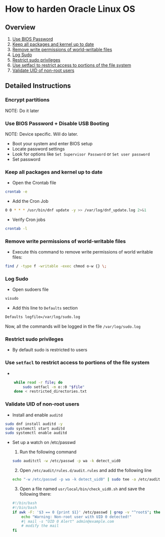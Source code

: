 # How to harden Oracle Linux OS

## Overview

1. [Use BIOS Password](#bios-passwd)
2. [Keep all packages and kernel up to date](#update)
3. [Remove write permissions of world-writable files](#world)
4. [Log Sudo](#sudo)
5. [Restrict sudo privileges](#restrict)
6. [Use setfacl to restrict access to portions of the file system](#setfacl)
7. [Validate UID of non-root users](#validate)

## Detailed Instructions

### Encrypt partitions

NOTE: Do it later

<a name="bios-passwd"/>

### Use BIOS Password + Disable USB Booting

NOTE: Device specific. Will do later.

- Boot your system and enter BIOS setup
- Locate password settings
- Look for options like `Set Supervisor Password` or `Set user password`
- Set password

<a name="update"/>

### Keep all packages and kernel up to date

- Open the Crontab file

```bash
crontab -e
```

- Add the Cron Job

```bash
0 0 * * * /usr/bin/dnf update -y >> /var/log/dnf_update.log 2>&1

```

- Verify Cron jobs

```bash
crontab -l
```

<a name = "world" />

### Remove write permissions of world-writable files

- Execute this command to remove write permissions of world writable files:

```bash
find / -type f -writable -exec chmod o-w {} \;
```

<a name = "sudo" />

### Log Sudo

- Open sudoers file

```bash
visudo
```

- Add this line to `Defaults` section

```bash
Defaults logfile=/var/log/sudo.log
```

Now, all the commands will be logged in the file `/var/log/sudo.log`

<a name = "restrict"/>

### Restrict sudo privileges

- By default sudo is restricted to users

<a name="setfacl"/>

### Use `setfacl` to restrict access to portions of the file system

- <put the file>

```bash
    while read -r file; do
        sudo setfacl -m o::0 "$file"
    done < restricted_directories.txt
```

<a name="validate"/>

### Validate UID of non-root users

- Install and enable `auditd`

```bash
sudo dnf install auditd -y
sudo systemctl start auditd
sudo systemctl enable auditd
```

- Set up a watch on /etc/passwd

  1. Run the following command

  ```bash
  sudo auditctl -w /etc/passwd -p wa -k detect_uid0
  ```

  2. Open `/etc/audit/rules.d/audit.rules` and add the following line

  ```bash
  echo "-w /etc/passwd -p wa -k detect_uid0" | sudo tee -a /etc/audit/rules.d/audit.rules
  ```

  3. Open a file named `usr/local/bin/check_uid0.sh` and save the following there:

  ```sh
  #!/bin/bash
  #!/bin/bash
  if awk -F: '$3 == 0 {print $1}' /etc/passwd | grep -v "^root$"; then
      echo "Warning: Non-root user with UID 0 detected!"
      #| mail -s "UID 0 Alert" admin@example.com
      # modify the mail
  fi
  ```
